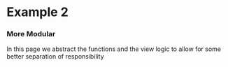 # Example 2

### More Modular

In this page we abstract the functions and the
view logic to allow for some better separation 
of responsibility